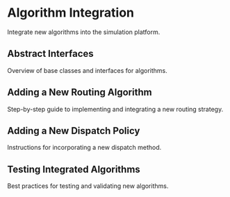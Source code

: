 # Algorithm Integration

Integrate new algorithms into the simulation platform.

## Abstract Interfaces

Overview of base classes and interfaces for algorithms.

## Adding a New Routing Algorithm

Step-by-step guide to implementing and integrating a new routing strategy.

## Adding a New Dispatch Policy

Instructions for incorporating a new dispatch method.

## Testing Integrated Algorithms

Best practices for testing and validating new algorithms.
